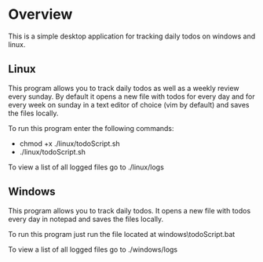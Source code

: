 # Overview

This is a simple desktop application for tracking daily todos on windows and linux.

## Linux

This program allows you to track daily todos as well as a weekly review every sunday. By default it opens a new file with todos for every day and for every week on sunday in a text editor of choice (vim by default) and saves the files locally.

To run this program enter the following commands:

- chmod +x ./linux/todoScript.sh
- ./linux/todoScript.sh

To view a list of all logged files go to ./linux/logs

## Windows

This program allows you to track daily todos. It opens a new file with todos every day in notepad and saves the files locally.

To run this program just run the file located at windows\todoScript.bat

To view a list of all logged files go to ./windows/logs
